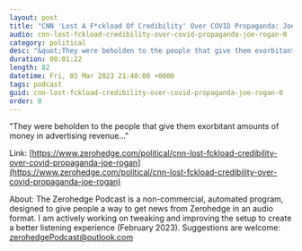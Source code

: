 ```yaml
---
layout: post
title: "CNN 'Lost A F*ckload Of Credibility' Over COVID Propaganda: Joe Rogan"
audio: cnn-lost-fckload-credibility-over-covid-propaganda-joe-rogan-0
category: political
desc: "&quot;They were beholden to the people that give them exorbitant amounts of money in advertising revenue...&quot;"
duration: 00:01:22
length: 82
datetime: Fri, 03 Mar 2023 21:40:00 +0000
tags: podcast
guid: cnn-lost-fckload-credibility-over-covid-propaganda-joe-rogan-0
order: 0
---
```

&quot;They were beholden to the people that give them exorbitant amounts of money in advertising revenue...&quot;

Link: [https://www.zerohedge.com/political/cnn-lost-fckload-credibility-over-covid-propaganda-joe-rogan](https://www.zerohedge.com/political/cnn-lost-fckload-credibility-over-covid-propaganda-joe-rogan)

About: The Zerohedge Podcast is a non-commercial, automated program, designed to give people a way to get news from Zerohedge in an audio format.  I am actively working on tweaking and improving the setup to create a better listening experience (February 2023).  Suggestions are welcome: [zerohedgePodcast@outlook.com](mailto:zerohedgePodcast@outlook.com)